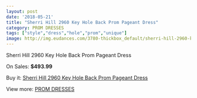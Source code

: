 ```yaml
---
layout: post
date: '2018-05-21'
title: "Sherri Hill 2960 Key Hole Back Prom Pageant Dress"
category: PROM DRESSES
tags: ["style","dress","hole","prom","unique"]
image: http://img.eudances.com/3780-thickbox_default/sherri-hill-2960-key-hole-back-prom-pageant-dress.jpg
---
```

Sherri Hill 2960 Key Hole Back Prom Pageant Dress

On Sales: **$493.99**
<a href="https://www.eudances.com/en/prom-dresses/1261-sherri-hill-2960-key-hole-back-prom-pageant-dress.html"><amp-img layout="responsive" width="600" height="600" src="//img.eudances.com/3780-thickbox_default/sherri-hill-2960-key-hole-back-prom-pageant-dress.jpg" alt="Sherri Hill 2960 Key Hole Back Prom Pageant Dress 0" /></a>
<a href="https://www.eudances.com/en/prom-dresses/1261-sherri-hill-2960-key-hole-back-prom-pageant-dress.html"><amp-img layout="responsive" width="600" height="600" src="//img.eudances.com/3781-thickbox_default/sherri-hill-2960-key-hole-back-prom-pageant-dress.jpg" alt="Sherri Hill 2960 Key Hole Back Prom Pageant Dress 1" /></a>

Buy it: [Sherri Hill 2960 Key Hole Back Prom Pageant Dress](https://www.eudances.com/en/prom-dresses/1261-sherri-hill-2960-key-hole-back-prom-pageant-dress.html "Sherri Hill 2960 Key Hole Back Prom Pageant Dress")

View more: [PROM DRESSES](https://www.eudances.com/en/13-prom-dresses "PROM DRESSES")